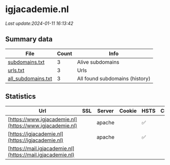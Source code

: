 # igjacademie.nl
*Last update:2024-01-11 16:13:42*
## Summary data
| File       | Count | Info |
|------------|-------|------|
|[subdomains.txt](/data/igjacademie/subdomains.txt)|3|Alive subdomains|
|[urls.txt](/data/igjacademie/urls.txt)|3|Urls|
|[all_subdomains.txt](/data/igjacademie/all_subdomains.txt)|3|All found subdomains (history)|
## Statistics
| Url | SSL | Server | Cookie | HSTS | CSP | XFO | XXP | RP | Tech |
|------------|-------|------|------|------|------|------|------|------|------|
|[https://www.igjacademie.nl](https://www.igjacademie.nl)| |apache| |:white_check_mark: | | |:white_check_mark: | |:white_check_mark: | |:white_check_mark: | |Apache HTTP Server| |
|[https://igjacademie.nl](https://igjacademie.nl)| |apache| |:white_check_mark: | | |:white_check_mark: | |:white_check_mark: | |:white_check_mark: | |Apache HTTP Server H...| |
|[https://mail.igjacademie.nl](https://mail.igjacademie.nl)| | | | | | | |:white_check_mark: | |Apache HTTP Server| |